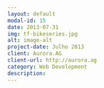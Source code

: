```yaml
---
layout: default
modal-id: 15
date: 2013-07-31
img: tf-bikeseries.jpg
alt: image-alt
project-date: Julho 2013
client: Aurora.AG
client-url: http://aurora.ag
category: Web Development
description:
---
```


